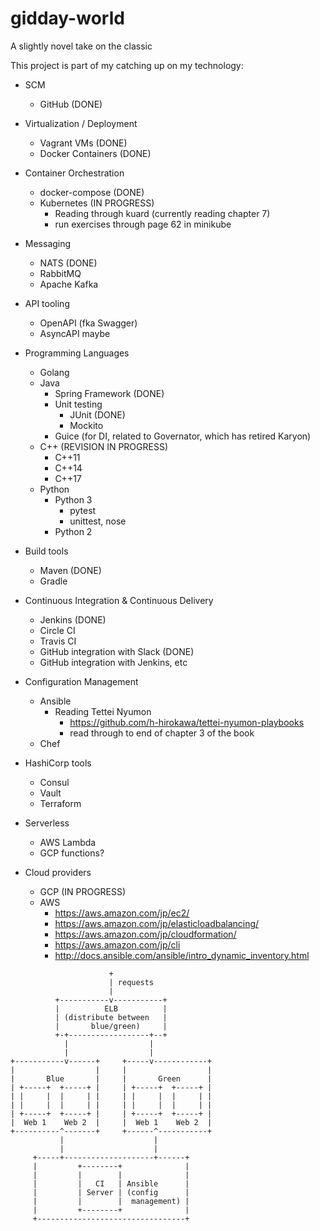 # gidday-world
A slightly novel take on the classic

This project is part of my catching up on my technology:

- SCM
  - GitHub (DONE)

- Virtualization / Deployment
  - Vagrant VMs (DONE)
  - Docker Containers (DONE)

- Container Orchestration
  - docker-compose (DONE)
  - Kubernetes (IN PROGRESS)
    - Reading through kuard (currently reading chapter 7)
    - run exercises through page 62 in minikube

- Messaging
  - NATS (DONE)
  - RabbitMQ
  - Apache Kafka

- API tooling
  - OpenAPI (fka Swagger)
  - AsyncAPI maybe

- Programming Languages
  - Golang
  - Java 
    - Spring Framework (DONE)
    - Unit testing
      - JUnit (DONE)
      - Mockito
    - Guice (for DI, related to Governator, which has retired Karyon)
  - C++ (REVISION IN PROGRESS)
    - C++11
    - C++14
    - C++17
  - Python
    - Python 3
      - pytest
      - unittest, nose
    - Python 2

- Build tools
  - Maven (DONE)
  - Gradle

- Continuous Integration & Continuous Delivery
  - Jenkins (DONE)
  - Circle CI
  - Travis CI
  - GitHub integration with Slack (DONE)
  - GitHub integration with Jenkins, etc

- Configuration Management
  - Ansible 
    - Reading Tettei Nyumon
      - https://github.com/h-hirokawa/tettei-nyumon-playbooks 
      - read through to end of chapter 3 of the book
  - Chef

- HashiCorp tools
  - Consul
  - Vault
  - Terraform

- Serverless
  - AWS Lambda
  - GCP functions?

- Cloud providers
  - GCP (IN PROGRESS)
  - AWS
    - https://aws.amazon.com/jp/ec2/
    - https://aws.amazon.com/jp/elasticloadbalancing/
    - https://aws.amazon.com/jp/cloudformation/
    - https://aws.amazon.com/jp/cli
    - http://docs.ansible.com/ansible/intro_dynamic_inventory.html

```
                      +
                      | requests
                      |
          +-----------v-----------+
          |          ELB          |
          | (distribute between   |
          |       blue/green)     |
          +-+------------------+--+
            |                  |
            |                  |
+-----------v------+     +-----v------------+
|                  |     |                  |
|       Blue       |     |       Green      |
| +-----+  +-----+ |     | +-----+  +-----+ |
| |     |  |     | |     | |     |  |     | |
| |     |  |     | |     | |     |  |     | |
| +-----+  +-----+ |     | +-----+  +-----+ |
|  Web 1    Web 2  |     |  Web 1    Web 2  |
+----------^-------+     +------^-----------+
           |                    |
           |                    |
     +-----+--------------------+------+
     |         +--------+              |
     |         |        |              |
     |         |   CI   | Ansible      |
     |         | Server | (config      |
     |         |        |  management) |
     |         +--------+              |
     +---------------------------------+
```
